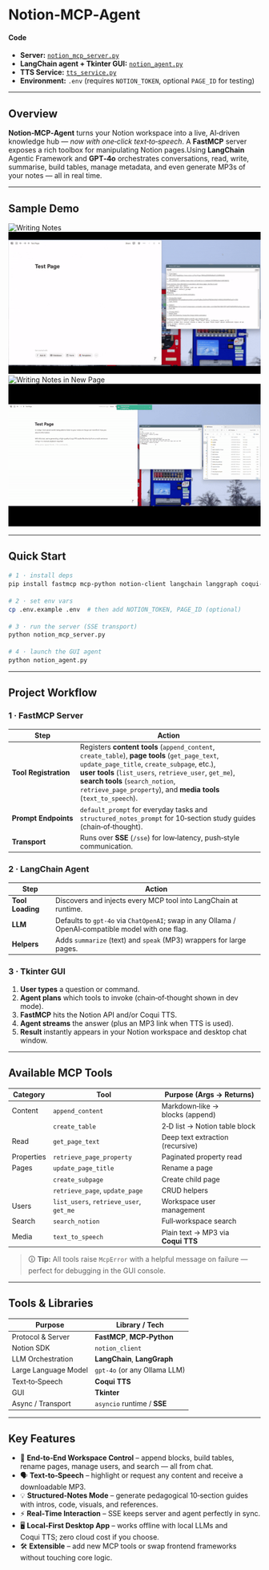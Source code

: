 # Notion‑MCP‑Agent

#### Code

* **Server:** [`notion_mcp_server.py`](notion_mcp_server.py)
* **LangChain agent + Tkinter GUI:** [`notion_agent.py`](notion_agent.py)
* **TTS Service:** [`tts_service.py`](tts_service.py)
* **Environment:** `.env` (requires `NOTION_TOKEN`, optional `PAGE_ID` for testing)

---

## Overview

**Notion‑MCP‑Agent** turns your Notion workspace into a live, AI‑driven knowledge hub — *now with one‑click text‑to‑speech*.
A **FastMCP** server exposes a rich toolbox for manipulating Notion pages.Using **LangChain** Agentic Framework and **GPT‑4o** orchestrates conversations, read, write, summarise, build tables, manage metadata, and even generate MP3s of your notes — all in real time.

---

## Sample Demo

![Writing Notes](writing_structured_notes.gif)
![Table Creation](Table_Creation.gif)
![Writing Notes in New Page](page_with_notes.gif)
![TTS service](TTS.gif)

---

## Quick Start

```bash
# 1 · install deps
pip install fastmcp mcp‑python notion‑client langchain langgraph coqui‑tts python‑dotenv

# 2 · set env vars
cp .env.example .env  # then add NOTION_TOKEN, PAGE_ID (optional)

# 3 · run the server (SSE transport)
python notion_mcp_server.py

# 4 · launch the GUI agent
python notion_agent.py
```

---

## Project Workflow

### 1 · FastMCP Server

| Step                  | Action                                                                                                                                                                                                                                                                                                            |
| --------------------- | ----------------------------------------------------------------------------------------------------------------------------------------------------------------------------------------------------------------------------------------------------------------------------------------------------------------- |
| **Tool Registration** | Registers **content tools** (`append_content`, `create_table`), **page tools** (`get_page_text`, `update_page_title`, `create_subpage`, etc.),<br>**user tools** (`list_users`, `retrieve_user`, `get_me`), **search tools** (`search_notion`, `retrieve_page_property`), and **media tools** (`text_to_speech`). |
| **Prompt Endpoints**  | `default_prompt` for everyday tasks and `structured_notes_prompt` for 10‑section study guides (chain‑of‑thought).                                                                                                                                                                                                 |
| **Transport**         | Runs over **SSE** (`/sse`) for low‑latency, push‑style communication.                                                                                                                                                                                                                                             |

### 2 · LangChain Agent

| Step             | Action                                                                                             |
| ---------------- | -------------------------------------------------------------------------------------------------- |
| **Tool Loading** | Discovers and injects every MCP tool into LangChain at runtime.                                    |
| **LLM**          | Defaults to `gpt‑4o` via `ChatOpenAI`; swap in any Ollama / OpenAI‑compatible model with one flag. |
| **Helpers**      | Adds `summarize` (text) and `speak` (MP3) wrappers for large pages.                                |

### 3 · Tkinter GUI

1. **User types** a question or command.
2. **Agent plans** which tools to invoke (chain‑of‑thought shown in dev mode).
3. **FastMCP** hits the Notion API and/or Coqui TTS.
4. **Agent streams** the answer (plus an MP3 link when TTS is used).
5. **Result** instantly appears in your Notion workspace and desktop chat window.

---

## Available MCP Tools

| Category   | Tool                                    | Purpose (Args → Returns)           |
| ---------- | --------------------------------------- | ---------------------------------- |
| Content    | `append_content`                        | Markdown‑like → blocks (append)    |
|            | `create_table`                          | 2‑D list → Notion table block      |
| Read       | `get_page_text`                         | Deep text extraction (recursive)   |
| Properties | `retrieve_page_property`                | Paginated property read            |
| Pages      | `update_page_title`                     | Rename a page                      |
|            | `create_subpage`                        | Create child page                  |
|            | `retrieve_page`, `update_page`          | CRUD helpers                       |
| Users      | `list_users`, `retrieve_user`, `get_me` | Workspace user management          |
| Search     | `search_notion`                         | Full‑workspace search              |
| Media      | `text_to_speech`                        | Plain text → MP3 via **Coqui TTS** |

> 🛈 **Tip:** All tools raise `McpError` with a helpful message on failure — perfect for debugging in the GUI console.

---

## Tools & Libraries

| Purpose              | Library / Tech               |
| -------------------- | ---------------------------- |
| Protocol & Server    | **FastMCP**, **MCP‑Python**  |
| Notion SDK           | `notion_client`              |
| LLM Orchestration    | **LangChain**, **LangGraph** |
| Large Language Model | `gpt‑4o` (or any Ollama LLM) |
| Text‑to‑Speech       | **Coqui TTS**                |
| GUI                  | **Tkinter**                  |
| Async / Transport    | `asyncio` runtime / **SSE**  |

---

## Key Features

* 🔧 **End‑to‑End Workspace Control** – append blocks, build tables, rename pages, manage users, and search — all from chat.
* 🗣️ **Text‑to‑Speech** – highlight or request any content and receive a downloadable MP3.
* 💡 **Structured‑Notes Mode** – generate pedagogical 10‑section guides with intros, code, visuals, and references.
* ⚡ **Real‑Time Interaction** – SSE keeps server and agent perfectly in sync.
* 🖥️ **Local‑First Desktop App** – works offline with local LLMs and Coqui TTS; zero cloud cost if you choose.
* 🛠️ **Extensible** – add new MCP tools or swap frontend frameworks without touching core logic.
